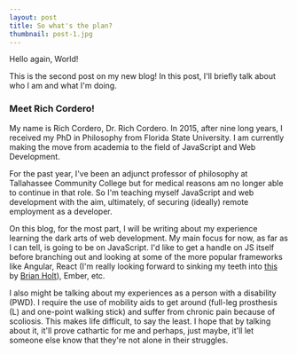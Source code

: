 ```yaml
---
layout: post
title: So what's the plan?
thumbnail: post-1.jpg
---
```

Hello again, World!

This is the second post on my new blog! In this post, I'll briefly talk about who I am and what I'm doing.

### Meet Rich Cordero!
My name is Rich Cordero, Dr. Rich Cordero. In 2015, after nine long years, I received my PhD in Philosophy from Florida State University. I am currently making the move from academia to the field of JavaScript and Web Development.

For the past year, I've been an adjunct professor of philosophy at Tallahassee Community College but for medical reasons am no longer able to continue in that role. So I'm teaching myself JavaScript and web development with the aim, ultimately, of securing (ideally) remote employment as a developer.

On this blog, for the most part, I will be writing about my experience learning the dark arts of web development. My main focus for now, as far as I can tell, is going to be on JavaScript. I'd like to get a handle on JS itself before branching out and looking at some of the more popular frameworks like Angular, React (I'm really looking forward to sinking my teeth into [this](http://btholt.github.io/complete-intro-to-react/) by [Brian Holt](https://twitter.com/holtbt)), Ember, etc.

I also might be talking about my experiences as a person with a disability (PWD). I require the use of mobility aids to get around (full-leg prosthesis (L) and one-point walking stick) and suffer from chronic pain because of scoliosis. This makes life difficult, to say the least. I hope that by talking about it, it'll prove cathartic for me and perhaps, just maybe, it'll let someone else know that they're not alone in their struggles.
